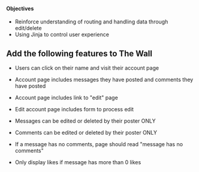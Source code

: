 #### Objectives
-   Reinforce understanding of routing and handling data through edit/delete
-   Using Jinja to control user experience

## Add the following features to The Wall

-   Users can click on their name and visit their account page
-   Account page includes messages they have posted and comments they have posted
-   Account page includes link to "edit" page

-   Edit account page includes form to process edit

-   Messages can be edited or deleted by their poster ONLY
-   Comments can be edited or deleted by their poster ONLY

-   If a message has no comments, page should read "message has no comments"

-   Only display likes if message has more than 0 likes
